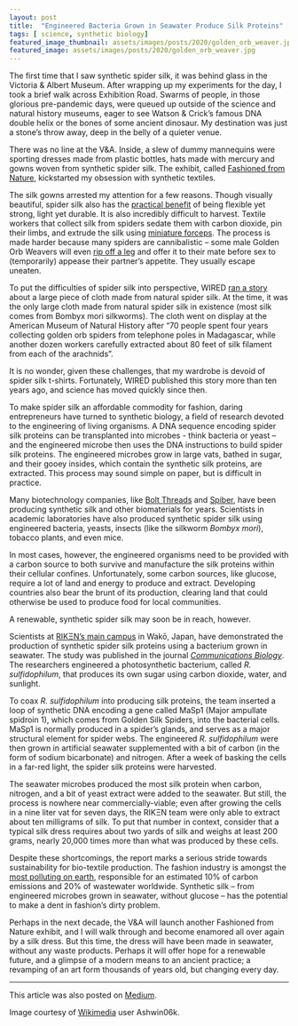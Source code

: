 ```yaml
---
layout: post
title:  "Engineered Bacteria Grown in Seawater Produce Silk Proteins"
tags: [ science, synthetic biology]
featured_image_thumbnail: assets/images/posts/2020/golden_orb_weaver.jpg
featured_image: assets/images/posts/2020/golden_orb_weaver.jpg
---
```


The first time that I saw synthetic spider silk, it was behind glass in the Victoria & Albert Museum. After wrapping up my experiments for the day, I took a brief walk across Exhibition Road. Swarms of people, in those glorious pre-pandemic days, were queued up outside of the science and natural history museums, eager to see Watson & Crick’s famous DNA double helix or the bones of some ancient dinosaur. My destination was just a stone’s throw away, deep in the belly of a quieter venue.

There was no line at the V&A. Inside, a slew of dummy mannequins were sporting dresses made from plastic bottles, hats made with mercury and gowns woven from synthetic spider silk. The exhibit, called [Fashioned from Nature](https://www.vam.ac.uk/exhibitions/fashioned-from-nature), kickstarted my obsession with synthetic textiles.

The silk gowns arrested my attention for a few reasons. Though visually beautiful, spider silk also has the [practical benefit](https://web.mit.edu/3.064/www/slides/Ko_spider_silk.pdf) of being flexible yet strong, light yet durable. It is also incredibly difficult to harvest. Textile workers that collect silk from spiders sedate them with carbon dioxide, pin their limbs, and extrude the silk using [miniature forceps](https://www.iflscience.com/plants-and-animals/check-out-how-scientists-collect-spiders-silk/). The process is made harder because many spiders are cannibalistic – some male Golden Orb Weavers will even [rip off a leg](https://www.insidescience.org/news/male-spiders-sacrifice-legs-placate-cannibalistic-lovers) and offer it to their mate before sex to (temporarily) appease their partner’s appetite. They usually escape uneaten.

To put the difficulties of spider silk into perspective, WIRED [ran a story](https://www.wired.com/2009/09/spider-silk/) about a large piece of cloth made from natural spider silk. At the time, it was the only large cloth made from natural spider silk in existence (most silk comes from Bombyx mori silkworms). The cloth went on display at the American Museum of Natural History after “70 people spent four years collecting golden orb spiders from telephone poles in Madagascar, while another dozen workers carefully extracted about 80 feet of silk filament from each of the arachnids”.

It is no wonder, given these challenges, that my wardrobe is devoid of spider silk t-shirts. Fortunately, WIRED published this story more than ten years ago, and science has moved quickly since then. 

To make spider silk an affordable commodity for fashion, daring entrepreneurs have turned to synthetic biology, a field of research devoted to the engineering of living organisms. A DNA sequence encoding spider silk proteins can be transplanted into microbes - think bacteria or yeast – and the engineered microbe then uses the DNA instructions to build spider silk proteins. The engineered microbes grow in large vats, bathed in sugar, and their gooey insides, which contain the synthetic silk proteins, are extracted. This process may sound simple on paper, but is difficult in practice.

Many biotechnology companies, like [Bolt Threads](https://boltthreads.com/) and [Spiber](https://www.spiber.jp/en/about/), have been producing synthetic silk and other biomaterials for years. Scientists in academic laboratories have also produced synthetic spider silk using engineered bacteria, yeasts, insects (like the silkworm _Bombyx mori_), tobacco plants, and even mice. 

In most cases, however, the engineered organisms need to be provided with a carbon source to both survive and manufacture the silk proteins within their cellular confines. Unfortunately, some carbon sources, like glucose, require a lot of land and energy to produce and extract. Developing countries also bear the brunt of its production, clearing land that could otherwise be used to produce food for local communities.

A renewable, synthetic spider silk may soon be in reach, however.

Scientists at [RIKΞN’s main campus](https://www.riken.jp/en/) in Wakō, Japan, have demonstrated the production of synthetic spider silk proteins using a bacterium grown in seawater. The study was published in the journal [_Communications Biology_](https://www.nature.com/articles/s42003-020-1099-6). The researchers engineered a photosynthetic bacterium, called _R. sulfidophilum_, that produces its own sugar using carbon dioxide, water, and sunlight.

To coax _R. sulfidophilum_ into producing silk proteins, the team inserted a loop of synthetic DNA encoding a gene called MaSp1 (Major ampullate spidroin 1), which comes from Golden Silk Spiders, into the bacterial cells. MaSp1 is normally produced in a spider’s glands, and serves as a major structural element for spider webs. The engineered _R. sulfidophilum_ were then grown in artificial seawater supplemented with a bit of carbon (in the form of sodium bicarbonate) and nitrogen. After a week of basking the cells in a far-red light, the spider silk proteins were harvested.

The seawater microbes produced the most silk protein when carbon, nitrogen, and a bit of yeast extract were added to the seawater. But still, the process is nowhere near commercially-viable; even after growing the cells in a nine liter vat for seven days, the RIKΞN team were only able to extract about ten milligrams of silk. To put that number in context, consider that a typical silk dress requires about two yards of silk and weighs at least 200 grams, nearly 20,000 times more than what was produced by these cells. 

Despite these shortcomings, the report marks a serious stride towards sustainability for bio-textile production. The fashion industry is amongst the [most polluting on earth](https://www.worldbank.org/en/news/feature/2019/09/23/costo-moda-medio-ambiente), responsible for an estimated 10% of carbon emissions and 20% of wastewater worldwide. Synthetic silk – from engineered microbes grown in seawater, without glucose – has the potential to make a dent in fashion’s dirty problem.

Perhaps in the next decade, the V&A will launch another Fashioned from Nature exhibit, and I will walk through and become enamored all over again by a silk dress. But this time, the dress will have been made in seawater, without any waste products. Perhaps it will offer hope for a renewable future, and a glimpse of a modern means to an ancient practice; a revamping of an art form thousands of years old, but changing every day.

_______________

This article was also posted on [Medium](https://medium.com/@NikoMcCarty/engineered-bacteria-grown-in-seawater-produce-silk-proteins-2f084bf43430).

Image courtesy of [Wikimedia](https://commons.wikimedia.org/wiki/File:Giant_Golden_Orb_Weaver_(Ventral_Side).jpg) user Ashwin06k.